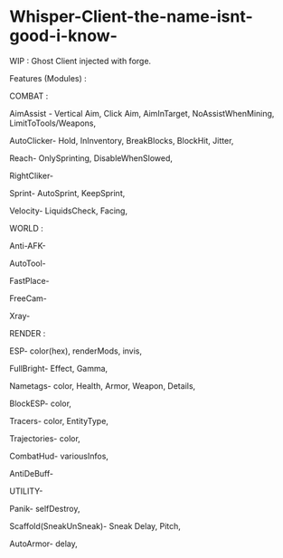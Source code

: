 # Whisper-Client-the-name-isnt-good-i-know-
WIP : Ghost Client injected with forge.


Features (Modules) :

COMBAT :

AimAssist -
Vertical Aim,
Click Aim,
AimInTarget,
NoAssistWhenMining,
LimitToTools/Weapons,

AutoClicker-
Hold,
InInventory,
BreakBlocks,
BlockHit,
Jitter,

Reach-
OnlySprinting,
DisableWhenSlowed,

RightCliker-

Sprint-
AutoSprint,
KeepSprint,

Velocity-
LiquidsCheck,
Facing,

WORLD :

Anti-AFK-

AutoTool-

FastPlace-

FreeCam-

Xray-

RENDER :

ESP-
color(hex),
renderMods,
invis,

FullBright-
Effect,
Gamma,

Nametags-
color,
Health,
Armor,
Weapon,
Details,

BlockESP-
color,

Tracers-
color,
EntityType,

Trajectories-
color,

CombatHud-
variousInfos,

AntiDeBuff-

UTILITY-

Panik-
selfDestroy,

Scaffold(SneakUnSneak)-
Sneak Delay,
Pitch,

AutoArmor-
delay,


















